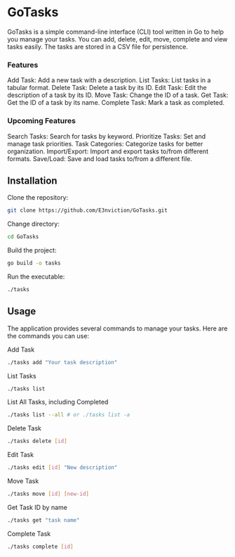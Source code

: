 # GoTasks
GoTasks is a simple command-line interface (CLI) tool written in Go to help you manage your tasks. You can add, delete, edit, move, complete and view tasks easily. The tasks are stored in a CSV file for persistence.

### Features
Add Task: Add a new task with a description.
List Tasks: List tasks in a tabular format.
Delete Task: Delete a task by its ID.
Edit Task: Edit the description of a task by its ID.
Move Task: Change the ID of a task.
Get Task: Get the ID of a task by its name.
Complete Task: Mark a task as completed.
### Upcoming Features
Search Tasks: Search for tasks by keyword.
Prioritize Tasks: Set and manage task priorities.
Task Categories: Categorize tasks for better organization.
Import/Export: Import and export tasks to/from different formats.
Save/Load: Save and load tasks to/from a different file.


## Installation
Clone the repository:
```bash
git clone https://github.com/E3nviction/GoTasks.git
```
Change directory:
```bash
cd GoTasks
```
Build the project:
```bash
go build -o tasks
```
Run the executable:
```bash
./tasks
```
## Usage
The application provides several commands to manage your tasks. Here are the commands you can use:

Add Task
```bash
./tasks add "Your task description"
```
List Tasks
```bash
./tasks list
```
List All Tasks, including Completed
```bash
./tasks list --all # or ./tasks list -a
```
Delete Task
```bash
./tasks delete [id]
```
Edit Task
```bash
./tasks edit [id] "New description"
```
Move Task
```bash
./tasks move [id] [new-id]
```
Get Task ID by name
```bash
./tasks get "task name"
```
Complete Task
```bash
./tasks complete [id]
```